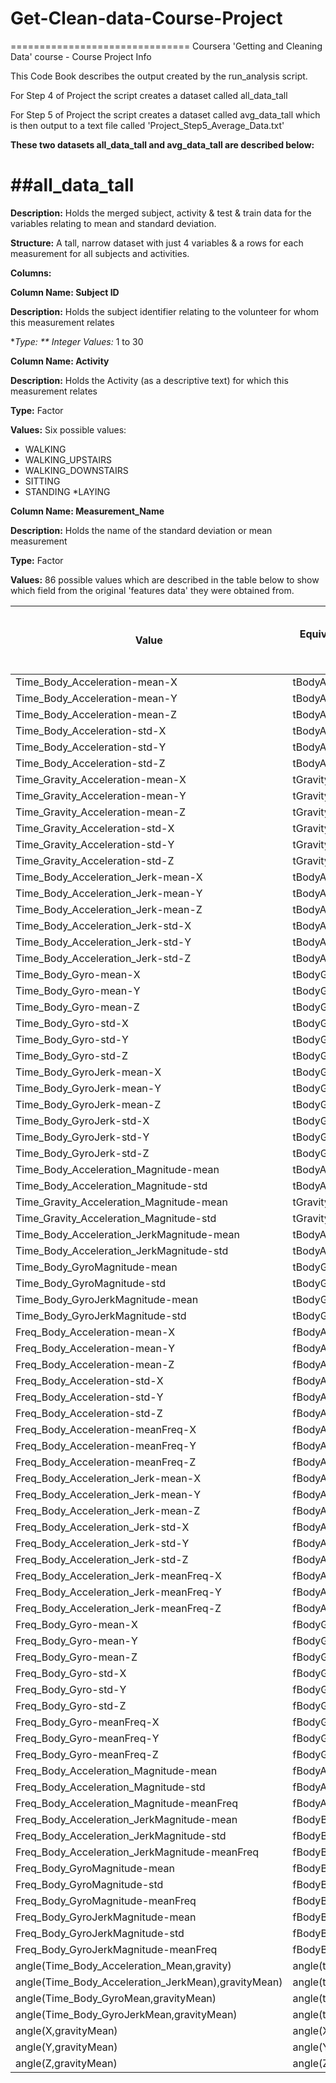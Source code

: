 ﻿# Get-Clean-data-Course-Project
===============================
Coursera 'Getting and Cleaning Data' course - Course Project Info

This Code Book describes the output created by the run_analysis script.

For Step 4 of Project the script creates a dataset called all_data_tall

For Step 5 of Project the script creates a dataset called avg_data_tall which is then output to a text file called
'Project_Step5_Average_Data.txt'

**These two datasets all_data_tall and avg_data_tall are described below:**

##all_data_tall
=============
**Description:**	Holds the merged subject, activity & test & train data for the variables relating to mean and standard deviation.

**Structure:**		A tall, narrow dataset with just 4 variables & a rows for each measurement for all subjects and activities.

**Columns:**

**Column Name:	Subject ID**

**Description:**	Holds the subject identifier relating to the volunteer for whom this measurement relates

**Type:	**		Integer
*Values:**		1 to 30

**Column Name:	Activity**

**Description:**	Holds the Activity (as a descriptive text) for which this measurement relates

**Type:**		Factor

**Values:**		Six possible values:

* WALKING
* WALKING_UPSTAIRS
* WALKING_DOWNSTAIRS
* SITTING
*  STANDING
*LAYING

**Column Name:	Measurement_Name**

**Description:**	Holds the name of the standard deviation or mean measurement

**Type:**		Factor

**Values:**		86 possible values which are described in the table below to show which field from the original 'features data' they were obtained from.

Value|Equivalent description from features data|Equivalent column number in features data
-------|---------------------------------------------------------|----------------------------------------------------------
Time_Body_Acceleration-mean-X|tBodyAcc-mean()-X|V1
Time_Body_Acceleration-mean-Y|tBodyAcc-mean()-Y|V2
Time_Body_Acceleration-mean-Z|tBodyAcc-mean()-Z|V3
Time_Body_Acceleration-std-X|tBodyAcc-std()-X|V4
Time_Body_Acceleration-std-Y|tBodyAcc-std()-Y|V5
Time_Body_Acceleration-std-Z|tBodyAcc-std()-Z|V6
Time_Gravity_Acceleration-mean-X|tGravityAcc-mean()-X|V41
Time_Gravity_Acceleration-mean-Y|tGravityAcc-mean()-Y|V42
Time_Gravity_Acceleration-mean-Z|tGravityAcc-mean()-Z|V43
Time_Gravity_Acceleration-std-X|tGravityAcc-std()-X|V44
Time_Gravity_Acceleration-std-Y|tGravityAcc-std()-Y|V45
Time_Gravity_Acceleration-std-Z|tGravityAcc-std()-Z|V46
Time_Body_Acceleration_Jerk-mean-X|tBodyAccJerk-mean()-X|V81
Time_Body_Acceleration_Jerk-mean-Y|tBodyAccJerk-mean()-Y|V82
Time_Body_Acceleration_Jerk-mean-Z|tBodyAccJerk-mean()-Z|V83
Time_Body_Acceleration_Jerk-std-X|tBodyAccJerk-std()-X|V84
Time_Body_Acceleration_Jerk-std-Y|tBodyAccJerk-std()-Y|V85
Time_Body_Acceleration_Jerk-std-Z|tBodyAccJerk-std()-Z|V86
Time_Body_Gyro-mean-X|tBodyGyro-mean()-X|V121
Time_Body_Gyro-mean-Y|tBodyGyro-mean()-Y|V122
Time_Body_Gyro-mean-Z|tBodyGyro-mean()-Z|V123
Time_Body_Gyro-std-X|tBodyGyro-std()-X|V124
Time_Body_Gyro-std-Y|tBodyGyro-std()-Y|V125
Time_Body_Gyro-std-Z|tBodyGyro-std()-Z|V126
Time_Body_GyroJerk-mean-X|tBodyGyroJerk-mean()-X|V161
Time_Body_GyroJerk-mean-Y|tBodyGyroJerk-mean()-Y|V162
Time_Body_GyroJerk-mean-Z|tBodyGyroJerk-mean()-Z|V163
Time_Body_GyroJerk-std-X|tBodyGyroJerk-std()-X|V164
Time_Body_GyroJerk-std-Y|tBodyGyroJerk-std()-Y|V165
Time_Body_GyroJerk-std-Z|tBodyGyroJerk-std()-Z|V166
Time_Body_Acceleration_Magnitude-mean|tBodyAccMag-mean()|V201
Time_Body_Acceleration_Magnitude-std|tBodyAccMag-std()|V202
Time_Gravity_Acceleration_Magnitude-mean|tGravityAccMag-mean()|V214
Time_Gravity_Acceleration_Magnitude-std|tGravityAccMag-std()|V215
Time_Body_Acceleration_JerkMagnitude-mean|tBodyAccJerkMag-mean()|V227
Time_Body_Acceleration_JerkMagnitude-std|tBodyAccJerkMag-std()|V228
Time_Body_GyroMagnitude-mean|tBodyGyroMag-mean()|V240
Time_Body_GyroMagnitude-std|tBodyGyroMag-std()|V241
Time_Body_GyroJerkMagnitude-mean|tBodyGyroJerkMag-mean()|V253
Time_Body_GyroJerkMagnitude-std|tBodyGyroJerkMag-std()|V254
Freq_Body_Acceleration-mean-X|fBodyAcc-mean()-X|V266
Freq_Body_Acceleration-mean-Y|fBodyAcc-mean()-Y|V267
Freq_Body_Acceleration-mean-Z|fBodyAcc-mean()-Z|V268
Freq_Body_Acceleration-std-X|fBodyAcc-std()-X|V269
Freq_Body_Acceleration-std-Y|fBodyAcc-std()-Y|V270
Freq_Body_Acceleration-std-Z|fBodyAcc-std()-Z|V271
Freq_Body_Acceleration-meanFreq-X|fBodyAcc-meanFreq()-X|V294
Freq_Body_Acceleration-meanFreq-Y|fBodyAcc-meanFreq()-Y|V295
Freq_Body_Acceleration-meanFreq-Z|fBodyAcc-meanFreq()-Z|V296
Freq_Body_Acceleration_Jerk-mean-X|fBodyAccJerk-mean()-X|V345
Freq_Body_Acceleration_Jerk-mean-Y|fBodyAccJerk-mean()-Y|V346
Freq_Body_Acceleration_Jerk-mean-Z|fBodyAccJerk-mean()-Z|V347
Freq_Body_Acceleration_Jerk-std-X|fBodyAccJerk-std()-X|V348
Freq_Body_Acceleration_Jerk-std-Y|fBodyAccJerk-std()-Y|V349
Freq_Body_Acceleration_Jerk-std-Z|fBodyAccJerk-std()-Z|V350
Freq_Body_Acceleration_Jerk-meanFreq-X|fBodyAccJerk-meanFreq()-X|V373
Freq_Body_Acceleration_Jerk-meanFreq-Y|fBodyAccJerk-meanFreq()-Y|V374
Freq_Body_Acceleration_Jerk-meanFreq-Z|fBodyAccJerk-meanFreq()-Z|V375
Freq_Body_Gyro-mean-X|fBodyGyro-mean()-X|V424
Freq_Body_Gyro-mean-Y|fBodyGyro-mean()-Y|V425
Freq_Body_Gyro-mean-Z|fBodyGyro-mean()-Z|V426
Freq_Body_Gyro-std-X|fBodyGyro-std()-X|V427
Freq_Body_Gyro-std-Y|fBodyGyro-std()-Y|V428
Freq_Body_Gyro-std-Z|fBodyGyro-std()-Z|V429
Freq_Body_Gyro-meanFreq-X|fBodyGyro-meanFreq()-X|V452
Freq_Body_Gyro-meanFreq-Y|fBodyGyro-meanFreq()-Y|V453
Freq_Body_Gyro-meanFreq-Z|fBodyGyro-meanFreq()-Z|V454
Freq_Body_Acceleration_Magnitude-mean|fBodyAccMag-mean()|V503
Freq_Body_Acceleration_Magnitude-std|fBodyAccMag-std()|V504
Freq_Body_Acceleration_Magnitude-meanFreq|fBodyAccMag-meanFreq()|V513
Freq_Body_Acceleration_JerkMagnitude-mean|fBodyBodyAccJerkMag-mean()|V516
Freq_Body_Acceleration_JerkMagnitude-std|fBodyBodyAccJerkMag-std()|V517
Freq_Body_Acceleration_JerkMagnitude-meanFreq|fBodyBodyAccJerkMag-meanFreq()|V526
Freq_Body_GyroMagnitude-mean|fBodyBodyGyroMag-mean()|V529
Freq_Body_GyroMagnitude-std|fBodyBodyGyroMag-std()|V530
Freq_Body_GyroMagnitude-meanFreq|fBodyBodyGyroMag-meanFreq()|V539
Freq_Body_GyroJerkMagnitude-mean|fBodyBodyGyroJerkMag-mean()|V542
Freq_Body_GyroJerkMagnitude-std|fBodyBodyGyroJerkMag-std()|V543
Freq_Body_GyroJerkMagnitude-meanFreq|fBodyBodyGyroJerkMag-meanFreq()|V552
angle(Time_Body_Acceleration_Mean,gravity)|angle(tBodyAccMean,gravity)|V555
angle(Time_Body_Acceleration_JerkMean),gravityMean)|angle(tBodyAccJerkMean),gravityMean)|V556
angle(Time_Body_GyroMean,gravityMean)|angle(tBodyGyroMean,gravityMean)|V557
angle(Time_Body_GyroJerkMean,gravityMean)|angle(tBodyGyroJerkMean,gravityMean)|V558
angle(X,gravityMean)|angle(X,gravityMean)|V559
angle(Y,gravityMean)|angle(Y,gravityMean)|V560
angle(Z,gravityMean)|angle(Z,gravityMean)|V561
